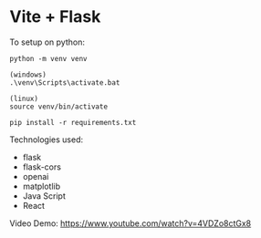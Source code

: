# Vite + Flask

To setup on python:
```
python -m venv venv

(windows)
.\venv\Scripts\activate.bat

(linux)
source venv/bin/activate

pip install -r requirements.txt
```
Technologies used:
- flask
- flask-cors
- openai
- matplotlib
- Java Script
- React

Video Demo: 
https://www.youtube.com/watch?v=4VDZo8ctGx8
